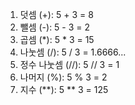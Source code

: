 1. 덧셈 (+): 5 + 3 = 8
2. 뺄셈 (-): 5 - 3 = 2
3. 곱셈 (*): 5 * 3 = 15
4. 나눗셈 (/): 5 / 3 = 1.6666...
5. 정수 나눗셈 (//): 5 // 3 = 1
6. 나머지 (%): 5 % 3 = 2
7. 지수 (**): 5 ** 3 = 125